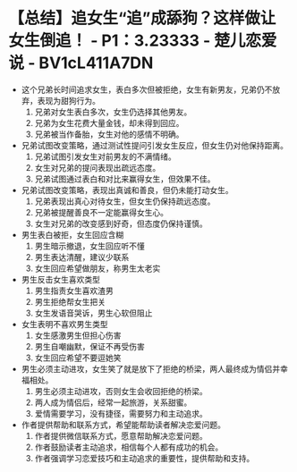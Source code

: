 # 【总结】追女生“追”成舔狗？这样做让女生倒追！ - P1：3.23333 - 楚儿恋爱说 - BV1cL411A7DN

-   这个兄弟长时间追求女生，表白多次但被拒绝，女生有新男友，兄弟仍不放弃，表现为甜狗行为。
    1.  兄弟对女生表白多次，女生仍选择其他男友。
    2.  兄弟为女生花费大量金钱，却未得到回应。
    3.  兄弟被当作备胎，女生对他的感情不明确。
-   兄弟试图改变策略，通过测试性提问引发女生反应，但女生仍对他保持距离。
    1.  兄弟试图引发女生对前男友的不满情绪。
    2.  女生对兄弟的提问表现出疏远态度。
    3.  兄弟试图通过表白和对比来赢得女生，但效果不佳。
-   兄弟试图改变策略，表现出真诚和善良，但仍未能打动女生。
    1.  兄弟表现出真心对待女生，但女生仍保持疏远态度。
    2.  兄弟被提醒善良不一定能赢得女生心。
    3.  女生对兄弟的改变感到好奇，但态度仍保持谨慎。
-   男生表白被拒，女生回应含糊
    1.  男生暗示撤退，女生回应听不懂
    2.  男生表达清醒，建议少联系
    3.  女生回应希望做朋友，称男生太老实
-   男生反击女生喜欢类型
    1.  男生指责女生喜欢渣男
    2.  男生拒绝帮女生把关
    3.  女生发语音哭诉，男生心软但阻止
-   女生表明不喜欢男生类型
    1.  女生感激男生但担心伤害
    2.  男生自嘲幽默，保证不再受伤害
    3.  女生回应希望不要逗她笑
-   男生必须主动进攻，女生笑了就是放下了拒绝的桥梁，两人最终成为情侣并幸福相处。
    1.  男生必须主动进攻，否则女生会收回拒绝的桥梁。
    2.  两人成为情侣后，经常一起旅游，关系甜蜜。
    3.  爱情需要学习，没有捷径，需要努力和主动追求。
-   作者提供帮助和联系方式，希望能帮助读者解决恋爱问题。
    1.  作者提供微信联系方式，愿意帮助解决恋爱问题。
    2.  作者鼓励读者主动追求，相信每个人都有成功的机会。
    3.  作者强调学习恋爱技巧和主动追求的重要性，提供帮助和支持。